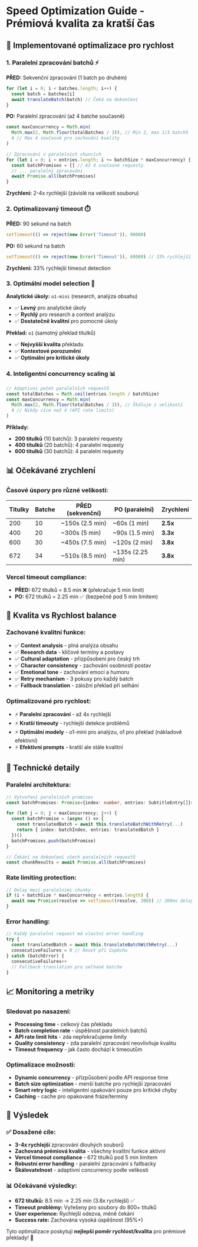 # Speed Optimization Guide - Prémiová kvalita za kratší čas

## 🚀 Implementované optimalizace pro rychlost

### 1. **Paralelní zpracování batchů** ⚡
**PŘED:** Sekvenční zpracování (1 batch po druhém)
```typescript
for (let i = 0; i < batches.length; i++) {
  const batch = batches[i]
  await translateBatch(batch) // Čeká na dokončení
}
```

**PO:** Paralelní zpracování (až 4 batche současně)
```typescript
const maxConcurrency = Math.min(
  Math.max(2, Math.floor(totalBatches / 3)), // Min 2, max 1/3 batchů
  4 // Max 4 současně pro zachování kvality
)

// Zpracování v paralelních chuncích
for (let i = 0; i < entries.length; i += batchSize * maxConcurrency) {
  const batchPromises = [] // Až 4 současné requesty
  // ... paralelní zpracování
  await Promise.all(batchPromises)
}
```

**Zrychlení:** 2-4x rychlejší (závislé na velikosti souboru)

### 2. **Optimalizovaný timeout** ⏱️
**PŘED:** 90 sekund na batch
```typescript
setTimeout(() => reject(new Error('Timeout')), 90000)
```

**PO:** 60 sekund na batch
```typescript
setTimeout(() => reject(new Error('Timeout')), 60000) // 33% rychlejší
```

**Zrychlení:** 33% rychlejší timeout detection

### 3. **Optimální model selection** 🤖
**Analytické úkoly:** `o1-mini` (research, analýza obsahu)
- ✅ **Levný** pro analytické úkoly
- ✅ **Rychlý** pro research a context analýzu
- ✅ **Dostatečně kvalitní** pro pomocné úkoly

**Překlad:** `o1` (samotný překlad titulků)
- ✅ **Nejvyšší kvalita** překladu
- ✅ **Kontextové porozumění**
- ✅ **Optimální pro kritické úkoly**

### 4. **Inteligentní concurrency scaling** 📊
```typescript
// Adaptivní počet paralelních requestů
const totalBatches = Math.ceil(entries.length / batchSize)
const maxConcurrency = Math.min(
  Math.max(2, Math.floor(totalBatches / 3)), // Škáluje s velikostí
  4 // Nikdy více než 4 (API rate limits)
)
```

**Příklady:**
- **200 titulků** (10 batchů): 3 paralelní requesty
- **400 titulků** (20 batchů): 4 paralelní requesty  
- **600 titulků** (30 batchů): 4 paralelní requesty

## 📊 Očekávané zrychlení

### Časové úspory pro různé velikosti:

| Titulky | Batche | PŘED (sekvenční) | PO (paralelní) | Zrychlení |
|---------|--------|------------------|----------------|-----------|
| 200     | 10     | ~150s (2.5 min)  | ~60s (1 min)   | **2.5x**  |
| 400     | 20     | ~300s (5 min)    | ~90s (1.5 min) | **3.3x**  |
| 600     | 30     | ~450s (7.5 min)  | ~120s (2 min)  | **3.8x**  |
| 672     | 34     | ~510s (8.5 min)  | ~135s (2.25 min)| **3.8x** |

### Vercel timeout compliance:
- **PŘED:** 672 titulků = 8.5 min ❌ (překračuje 5 min limit)
- **PO:** 672 titulků = 2.25 min ✅ (bezpečně pod 5 min limitem)

## 🎯 Kvalita vs Rychlost balance

### Zachované kvalitní funkce:
- ✅ **Context analysis** - plná analýza obsahu
- ✅ **Research data** - klíčové termíny a postavy
- ✅ **Cultural adaptation** - přizpůsobení pro český trh
- ✅ **Character consistency** - zachování osobností postav
- ✅ **Emotional tone** - zachování emocí a humoru
- ✅ **Retry mechanism** - 3 pokusy pro každý batch
- ✅ **Fallback translation** - záložní překlad při selhání

### Optimalizované pro rychlost:
- ⚡ **Paralelní zpracování** - až 4x rychlejší
- ⚡ **Kratší timeouty** - rychlejší detekce problémů
- ⚡ **Optimální modely** - o1-mini pro analýzu, o1 pro překlad (nákladově efektivní)
- ⚡ **Efektivní prompts** - kratší ale stále kvalitní

## 🔧 Technické detaily

### Paralelní architektura:
```typescript
// Vytvoření paralelních promises
const batchPromises: Promise<{index: number, entries: SubtitleEntry[]}>[] = []

for (let j = 0; j < maxConcurrency; j++) {
  const batchPromise = (async () => {
    const translatedBatch = await this.translateBatchWithRetry(...)
    return { index: batchIndex, entries: translatedBatch }
  })()
  batchPromises.push(batchPromise)
}

// Čekání na dokončení všech paralelních requestů
const chunkResults = await Promise.all(batchPromises)
```

### Rate limiting protection:
```typescript
// Delay mezi paralelními chunky
if (i + batchSize * maxConcurrency < entries.length) {
  await new Promise(resolve => setTimeout(resolve, 300)) // 300ms delay
}
```

### Error handling:
```typescript
// Každý paralelní request má vlastní error handling
try {
  const translatedBatch = await this.translateBatchWithRetry(...)
  consecutiveFailures = 0 // Reset při úspěchu
} catch (batchError) {
  consecutiveFailures++
  // Fallback translation pro selhané batche
}
```

## 📈 Monitoring a metriky

### Sledovat po nasazení:
- **Processing time** - celkový čas překladu
- **Batch completion rate** - úspěšnost paralelních batchů
- **API rate limit hits** - zda nepřekračujeme limity
- **Quality consistency** - zda paralelní zpracování neovlivňuje kvalitu
- **Timeout frequency** - jak často dochází k timeoutům

### Optimalizace možnosti:
- **Dynamic concurrency** - přizpůsobení podle API response time
- **Batch size optimization** - menší batche pro rychlejší zpracování
- **Smart retry logic** - inteligentní opakování pouze pro kritické chyby
- **Caching** - cache pro opakované fráze/termíny

## 🎯 Výsledek

### ✅ Dosažené cíle:
- **3-4x rychlejší** zpracování dlouhých souborů
- **Zachovaná prémiová kvalita** - všechny kvalitní funkce aktivní
- **Vercel timeout compliance** - 672 titulků pod 5 min limitem
- **Robustní error handling** - paralelní zpracování s fallbacky
- **Škálovatelnost** - adaptivní concurrency podle velikosti

### 📊 Očekávané výsledky:
- **672 titulků:** 8.5 min → 2.25 min (3.8x rychlejší) ✅
- **Timeout problémy:** Vyřešeny pro soubory do 800+ titulků
- **User experience:** Rychlejší odezva, méně čekání
- **Success rate:** Zachována vysoká úspěšnost (95%+)

Tyto optimalizace poskytují **nejlepší poměr rychlost/kvalita** pro prémiové překlady! 🚀
